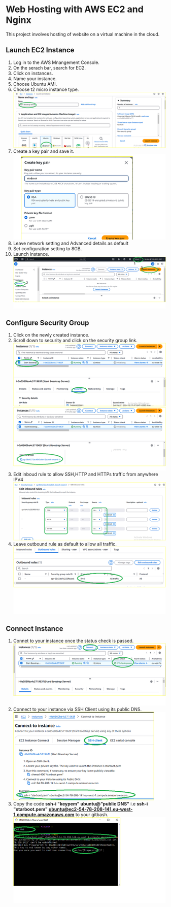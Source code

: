 # Web Hosting with AWS EC2 and Nginx
 This project involves hosting of website on a virtual machine in the cloud.
## Launch EC2 Instance 
1. Log in to the AWS Mnangement Console.
2. On the serach bar, search for EC2.
3. Click on instances.
4. Name your instance.
5. Choose Ubuntu AMI.
6. Choose t2 micro instance type.
![Image showing instance configuration](/Instance%20Config.png)
7. Create a key pair and save it.
![Image showing new keypair creation](/New%20Keypair.png)
8. Leave network setting and Advanced details as default
9. Set configuration setting to 8GB.
10. Launch instance.
![Image showing instance launch](/Launch%20Instance.png)
## Configure Security Group
1. Click on the newly created instance.
2. Scroll down to security and click on the security group link.
![Image showing security group](/Security%20Group.png)
![Image showing security group link](/Security%20Group%20Link.png)
3. Edit inboud rule to allow SSH,HTTP and HTTPs traffic from anywhere IPV4
![Image showing inbound rule edit](/Edit%20Inbound%20Rule.png)
4. Leave outbound rule as default to allow all traffic.
![Image showing outbound rule](/Outbound%20Rule.png)
## Connect Instance
1. Connet to your instance once the status check is passed. 
![Image showing status check passed](/Instance%20Check%20Passed.png)
2. Connect to your instance via SSH Client using its public DNS.
![Image showing instance connection](/Connect%20Instance.png)
3. Copy the code **ssh-i "keypem" ubuntu@"public DNS"** i.e **ssh-i "starboot.pem" ubuntu@ec2-54-78-208-141.eu-west-1.compute.amazonaws.com** to your gitbash.
![Image showing instance connection on gitbash](/SSH%20Connect%20on%20Git.png)
